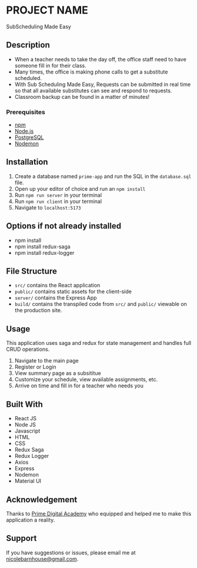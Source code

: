 # PROJECT NAME

SubScheduling Made Easy

## Description

- When a teacher needs to take the day off, the office staff need to have someone fill in for their class.
- Many times, the office is making phone calls to get a substitute scheduled.
- With Sub Scheduling Made Easy, Requests can be submitted in real time so that all available substitutes can see and respond to requests.
- Classroom backup can be found in a matter of minutes!

### Prerequisites

- [npm](https://www.npmjs.com)
- [Node.js](https://nodejs.org/en/)
- [PostgreSQL](https://www.postgresql.org)
- [Nodemon](https://nodemon.io)

## Installation

1. Create a database named `prime-app` and run the SQL in the `database.sql` file.
2. Open up your editor of choice and run an `npm install`
3. Run `npm run server` in your terminal
4. Run `npm run client` in your terminal
5. Navigate to `localhost:5173`

## Options if not already installed

- npm install
- npm install redux-saga
- npm install redux-logger

## File Structure

- `src/` contains the React application
- `public/` contains static assets for the client-side
- `server/` contains the Express App
- `build/` contains the transpiled code from `src/` and `public/` viewable on the production site.

## Usage

This application uses saga and redux for state management and handles full CRUD operations.

1. Navigate to the main page
2. Register or Login
3. View summary page as a subsititue
4. Customize your schedule, view available assignments, etc.
5. Arrive on time and fill in for a teacher who needs you

## Built With

- React JS
- Node JS
- Javascript
- HTML
- CSS
- Redux Saga
- Redux Logger
- Axios
- Express
- Nodemon
- Material UI

## Acknowledgement

Thanks to [Prime Digital Academy](www.primeacademy.io) who equipped and helped me to make this application a reality.

## Support

If you have suggestions or issues, please email me at [nicolebarnhouse@gmail.com](mailto:nicolebarnhouse@gmail.com).
